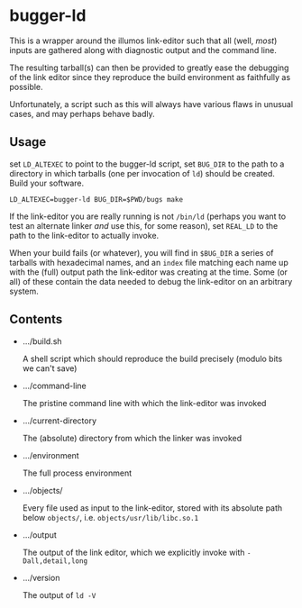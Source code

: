 # bugger-ld

This is a wrapper around the illumos link-editor such that all (well, *most*)
inputs are gathered along with diagnostic output and the command line.

The resulting tarball(s) can then be provided to greatly ease the debugging of
the link editor since they reproduce the build environment as faithfully as
possible.

Unfortunately, a script such as this will always have various flaws in unusual
cases, and may perhaps behave badly.

## Usage

set `LD_ALTEXEC` to point to the bugger-ld script, set `BUG_DIR` to the path
to a directory in which tarballs (one per invocation of `ld`) should be
created.  Build your software.

```
LD_ALTEXEC=bugger-ld BUG_DIR=$PWD/bugs make
```

If the link-editor you are really running is not `/bin/ld` (perhaps you want
to test an alternate linker _and_ use this, for some reason), set `REAL_LD` to
the path to the link-editor to actually invoke.

When your build fails (or whatever), you will find in `$BUG_DIR` a series of
tarballs with hexadecimal names, and an `index` file matching each name up
with the (full) output path the link-editor was creating at the time.  Some
(or all) of these contain the data needed to debug the link-editor on an
arbitrary system.

## Contents

- .../build.sh  

  A shell script which should reproduce the build precisely (modulo bits we
  can't save)
  
- .../command-line

  The pristine command line with which the link-editor was invoked
  
- .../current-directory

  The (absolute) directory from which the linker was invoked
  
- .../environment

  The full process environment
  
- .../objects/

  Every file used as input to the link-editor, stored with its absolute path
  below `objects/`, i.e. `objects/usr/lib/libc.so.1`
  
- .../output

  The output of the link editor, which we explicitly invoke with
  `-Dall,detail,long`
  
- .../version

   The output of `ld -V`  
